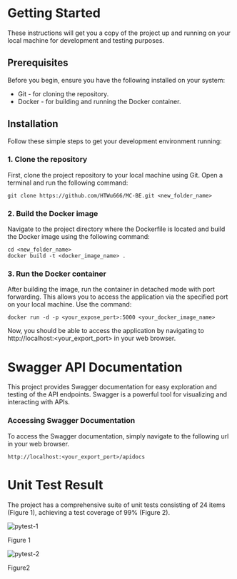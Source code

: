# Getting Started

These instructions will get you a copy of the project up and running on your local machine for development and testing purposes.

## Prerequisites

Before you begin, ensure you have the following installed on your system:

- Git - for cloning the repository.
- Docker - for building and running the Docker container.

## Installation

Follow these simple steps to get your development environment running:

### 1. Clone the repository

First, clone the project repository to your local machine using Git. Open a terminal and run the following command:

```
git clone https://github.com/HTWu666/MC-BE.git <new_folder_name>
```

### 2. Build the Docker image

Navigate to the project directory where the Dockerfile is located and build the Docker image using the following command:

```
cd <new_folder_name>
docker build -t <docker_image_name> .
```

### 3. Run the Docker container

After building the image, run the container in detached mode with port forwarding. This allows you to access the application via the specified port on your local machine. Use the command:

```
docker run -d -p <your_expose_port>:5000 <your_docker_image_name>
```

Now, you should be able to access the application by navigating to http://localhost:<your_export_port> in your web browser.

# Swagger API Documentation

This project provides Swagger documentation for easy exploration and testing of the API endpoints. Swagger is a powerful tool for visualizing and interacting with APIs.

### Accessing Swagger Documentation

To access the Swagger documentation, simply navigate to the following url in your web browser.

```
http://localhost:<your_export_port>/apidocs
```

# Unit Test Result

The project has a comprehensive suite of unit tests consisting of 24 items (Figure 1), achieving a test coverage of 99% (Figure 2).

![pytest-1](https://github.com/HTWu666/MC-BE/assets/126232123/6158f84a-0647-47fe-9646-a692bce84a05)

Figure 1

![pytest-2](https://github.com/HTWu666/MC-BE/assets/126232123/8de8fb52-5ec0-4650-957b-3b324f47f600)

Figure2
